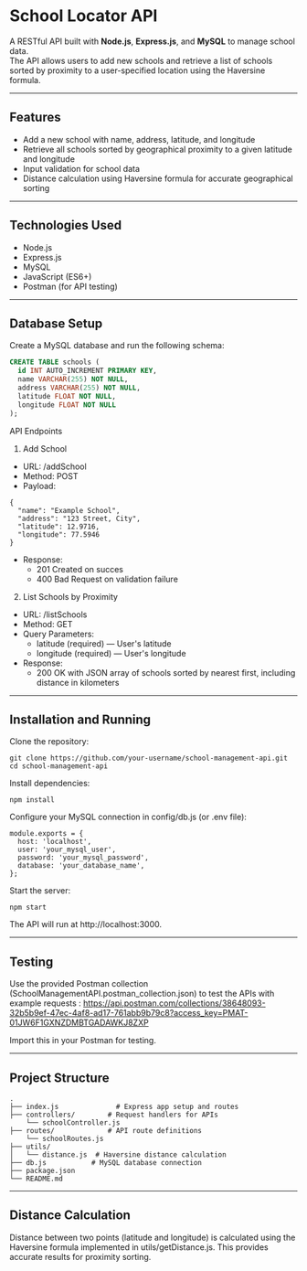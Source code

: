 # School Locator API

A RESTful API built with **Node.js**, **Express.js**, and **MySQL** to manage school data.  
The API allows users to add new schools and retrieve a list of schools sorted by proximity to a user-specified location using the Haversine formula.

---

## Features

- Add a new school with name, address, latitude, and longitude
- Retrieve all schools sorted by geographical proximity to a given latitude and longitude
- Input validation for school data
- Distance calculation using Haversine formula for accurate geographical sorting

---

## Technologies Used

- Node.js
- Express.js
- MySQL
- JavaScript (ES6+)
- Postman (for API testing)

---

## Database Setup

Create a MySQL database and run the following schema:

```sql
CREATE TABLE schools (
  id INT AUTO_INCREMENT PRIMARY KEY,
  name VARCHAR(255) NOT NULL,
  address VARCHAR(255) NOT NULL,
  latitude FLOAT NOT NULL,
  longitude FLOAT NOT NULL
);
```

API Endpoints
1. Add School
- URL: /addSchool
- Method: POST
- Payload:

```
{
  "name": "Example School",
  "address": "123 Street, City",
  "latitude": 12.9716,
  "longitude": 77.5946
}
```
- Response:
  - 201 Created on succes
  - 400 Bad Request on validation failure

2. List Schools by Proximity
- URL: /listSchools
- Method: GET
- Query Parameters:
  - latitude (required) — User's latitude
  - longitude (required) — User's longitude
- Response:
  - 200 OK with JSON array of schools sorted by nearest first, including distance in kilometers
 
---

## Installation and Running

Clone the repository:
```
git clone https://github.com/your-username/school-management-api.git
cd school-management-api
```

Install dependencies:
```
npm install
```

Configure your MySQL connection in config/db.js (or .env file):
```
module.exports = {
  host: 'localhost',
  user: 'your_mysql_user',
  password: 'your_mysql_password',
  database: 'your_database_name',
};
```

Start the server:
```
npm start
```
The API will run at http://localhost:3000.

---

## Testing
Use the provided Postman collection (SchoolManagementAPI.postman_collection.json) to test the APIs with example requests : 
https://api.postman.com/collections/38648093-32b5b9ef-47ec-4af8-ad17-761abb9b79c8?access_key=PMAT-01JW6F1GXNZDMBTGADAWKJ8ZXP

Import this in your Postman for testing.


---

## Project Structure

```
.
├── index.js              # Express app setup and routes
├── controllers/        # Request handlers for APIs
    └── schoolController.js
├── routes/             # API route definitions
    └── schoolRoutes.js 
├── utils/
│   └── distance.js  # Haversine distance calculation
├── db.js           # MySQL database connection
├── package.json
└── README.md
```

--- 

## Distance Calculation
Distance between two points (latitude and longitude) is calculated using the Haversine formula implemented in utils/getDistance.js. This provides accurate results for proximity sorting.


